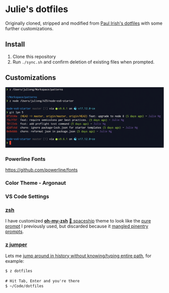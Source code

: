 # Julie's dotfiles

Originally cloned, stripped and modified from [Paul Irish's dotfiles](https://github.com/paulirish/dotfiles/) with some further customizations.

## Install

1. Clone this repository
2. Run `./sync.sh` and confirm deletion of existing files when prompted.

## Customizations

![Preview](./screenshot.png)

### Powerline Fonts

https://github.com/powerline/fonts

### Color Theme - Argonaut

### VS Code Settings

### [zsh](https://github.com/robbyrussell/oh-my-zsh) 
  
I have customized **[oh-my-zsh](https://github.com/robbyrussell/oh-my-zsh)** [🚀 spaceship](https://github.com/denysdovhan/spaceship-prompt) theme to look like the [pure prompt](https://github.com/sindresorhus/pure) I previously used, but discarded because it [mangled pinentry prompts](https://github.com/sindresorhus/pure/issues/366).

### [z jumper](https://github.com/rupa/z)
  

Lets me [jump around in history without knowing/typing entire path](https://github.com/rupa/z), for example:

```
$ z dotfiles

# Hit Tab, Enter and you're there
$ ~/Code/dotfiles
```
